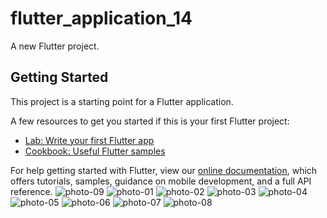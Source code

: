 # flutter_application_14

A new Flutter project.

## Getting Started

This project is a starting point for a Flutter application.

A few resources to get you started if this is your first Flutter project:

- [Lab: Write your first Flutter app](https://flutter.dev/docs/get-started/codelab)
- [Cookbook: Useful Flutter samples](https://flutter.dev/docs/cookbook)

For help getting started with Flutter, view our
[online documentation](https://flutter.dev/docs), which offers tutorials,
samples, guidance on mobile development, and a full API reference.
![photo-09](https://user-images.githubusercontent.com/105515931/168391257-e4aee861-02df-41eb-aaee-f5a50e04c030.jpeg)
![photo-01](https://user-images.githubusercontent.com/105515931/168391261-725894d7-a76c-4b86-90d0-8af05f4a83e3.jpeg)
![photo-02](https://user-images.githubusercontent.com/105515931/168391267-de9d2b8a-6b41-4f42-9a5d-cce813169ead.jpeg)
![photo-03](https://user-images.githubusercontent.com/105515931/168391270-3a1c625c-2dd3-4db2-8923-f78f0370b0f8.jpeg)
![photo-04](https://user-images.githubusercontent.com/105515931/168391278-d5cddffc-f623-456b-a7a7-555151ecde7a.jpeg)
![photo-05](https://user-images.githubusercontent.com/105515931/168391296-168c9f55-bf39-4a8a-88e8-75669db5883a.jpeg)
![photo-06](https://user-images.githubusercontent.com/105515931/168391311-f68f5adb-73fc-41c3-b958-e246c013c035.jpeg)
![photo-07](https://user-images.githubusercontent.com/105515931/168391321-8a04f2f3-73d6-435b-85a8-de36036371f5.jpeg)
![photo-08](https://user-images.githubusercontent.com/105515931/168391331-68f79f26-8bf3-4dff-94fe-2da0ef25f8f3.jpeg)
